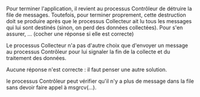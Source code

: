 Pour terminer l'application, il revient au processus Contrôleur de détruire la file de messages. Toutefois, pour terminer proprement, cette destruction doit se produire après que le processus Collecteur ait lu tous les messages qui lui sont destinés (sinon, on perd des données collectées). Pour s'en assurer, ... (cocher une réponse si elle est correcte) 

Le processus Collecteur n'a pas d'autre choix que d'envoyer un message au processus Contrôleur pour lui signaler la fin de la collecte et du traitement des données.

Aucune réponse n'est correcte : il faut penser une autre solution.

le processus Contrôleur peut vérifier qu'il n'y a plus de message dans la file sans devoir faire appel à msgrcv(...). 
